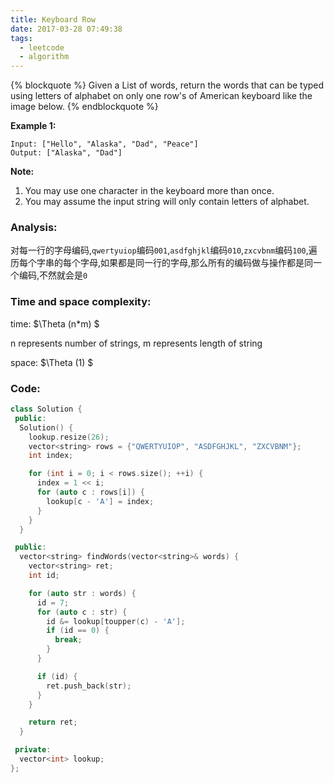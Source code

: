 ```yaml
---
title: Keyboard Row
date: 2017-03-28 07:49:38
tags:
  - leetcode
  - algorithm
---
```

{% blockquote %}
Given a List of words, return the words that can be typed using letters of alphabet on only one row's of American keyboard like the image below.
{% endblockquote %}
<!-- more -->
**Example 1:**

```
Input: ["Hello", "Alaska", "Dad", "Peace"]
Output: ["Alaska", "Dad"]
```

**Note:**

1. You may use one character in the keyboard more than once.
2. You may assume the input string will only contain letters of alphabet.

### Analysis:
对每一行的字母编码,`qwertyuiop`编码`001`,`asdfghjkl`编码`010`,`zxcvbnm`编码`100`,遍历每个字串的每个字母,如果都是同一行的字母,那么所有的编码做与操作都是同一个编码,不然就会是`0`

### Time and space complexity:
time: $\Theta (n*m) $

n represents number of strings, m represents length of string

space: $\Theta (1) $

### Code:
```cpp
class Solution {
 public:
  Solution() {
    lookup.resize(26);
    vector<string> rows = {"QWERTYUIOP", "ASDFGHJKL", "ZXCVBNM"};
    int index;

    for (int i = 0; i < rows.size(); ++i) {
      index = 1 << i;
      for (auto c : rows[i]) {
        lookup[c - 'A'] = index;
      }
    }
  }

 public:
  vector<string> findWords(vector<string>& words) {
    vector<string> ret;
    int id;

    for (auto str : words) {
      id = 7;
      for (auto c : str) {
        id &= lookup[toupper(c) - 'A'];
        if (id == 0) {
          break;
        }
      }

      if (id) {
        ret.push_back(str);
      }
    }

    return ret;
  }

 private:
  vector<int> lookup;
};
```